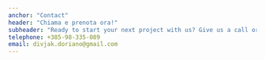 ```yaml
---
anchor: "Contact"
header: "Chiama e prenota ora!"
subheader: "Ready to start your next project with us? Give us a call or send us an email and we will get back to you as soon as possible!"
telephone: +385-98-335-089
email: divjak.doriano@gmail.com
---
```

